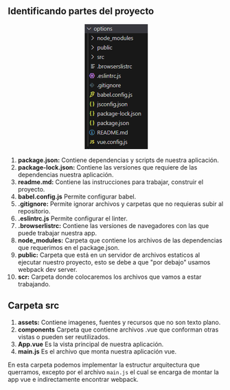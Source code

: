 ## Identificando partes del proyecto

<center>

![estructura-proyecto.png](image.png)

</center>

1. **package.json:** Contiene dependencias y scripts de nuestra aplicaci&oacute;n.
1. **package-lock.json:** Contiene las versiones que requiere de las dependencias nuestra aplicaci&oacute;n.
1. **readme.md:** Contiene las instrucciones para trabajar, construir el proyecto.
1. **babel.config.js** Permite configurar babel.
1. **.gitignore:** Permite ignorar archivos y carpetas que no requieras subir al repositorio.
1. **.eslintrc.js** Permite configurar el linter.
1. **.browserlistrc:** Contiene las versiones de navegadores con las que puede trabajar nuestra app.
1. **node_modules:** Carpeta que contiene los archivos de las dependencias que requerimos en el package.json.
1. **public:** Carpeta que est&aacute; en un servidor de archivos estaticos al ejecutar nuestro proyecto, esto se debe a que "por debajo" usamos webpack dev server.
1. **scr:** Carpeta donde colocaremos los archivos que vamos a estar trabajando. 

## Carpeta src

1. **assets:** Contiene imagenes, fuentes y recursos que no son texto plano.
1. **components** Carpeta que contiene archivos .vue que conforman otras vistas o pueden ser reutilizados. 
1. **App.vue** Es la vista principal de nuestra aplicaci&oacute;n.
1. **main.js** Es el archivo que monta nuestra aplicaci&oacute;n vue.

En esta carpeta podemos implementar la estructur arquitectura que querramos, excepto por el archivo `main.js` el cual se encarga de montar la app vue e indirectamente encontrar webpack.